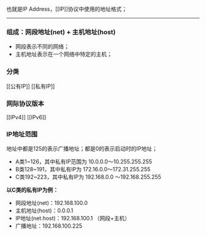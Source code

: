 也就是IP Address，[[IP]]协议中使用的地址格式；
***
### 组成：网段地址(net) + 主机地址(host)
- 网段表示不同的网络；
- 主机地址表示在一个网络中特定的主机；
### 分类
[[公有IP]]
[[私有IP]]
### 网际协议版本
[[IPv4]]
[[IPv6]]

### IP地址范围
地址中都是125的表示广播地址；都是0的表示启动时的IP地址；
- A类1~126，其中私有IP范围为 10.0.0.0～10.255.255.255
- B类128~191，其中私有IP为 172.16.0.0～172.31.255.255
- C类192~223，其中私有IP为 192.168.0.0 ～192.168.255.255


**以C类的私有IP为例：**
- 网段地址(net)：192.168.100.0
- 主机地址(host)：0.0.0.1
- IP地址(net.host)：192.168.100.1 （网段+主机）
- 广播地址：192.168.100.225
